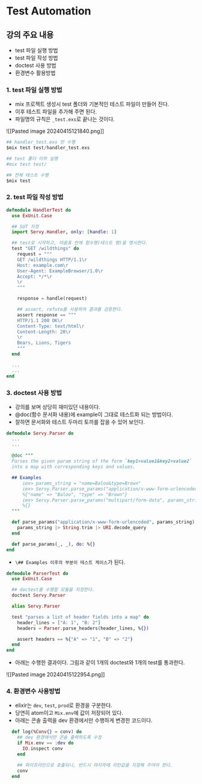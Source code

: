 # Test Automation

## 강의 주요 내용

* test 파일 실행 방법
* test 파일 작성 방법
* doctest 사용 방법
* 환경변수 활용방법

### 1. test 파일 실행 방법

* mix 프로젝트 생성시 test 폴더와 기본적인 테스트 파일이 만들어 진다.
* 이후 테스트 파일을 추가해 주면 된다.
* 파일명의 규칙은 `_test.exs`로 끝나는 것이다.

![[Pasted image 20240415121840.png]]

```elixir
## handler_test.exs 만 수행
$mix test test/handler_test.exs

## test 폴더 이하 실행
#mix test test/

## 전체 테스트 수행
$mix test
```


### 2. test 파일 작성 방법

```elixir
defmodule HandlerTest do
  use ExUnit.Case  

  ## SUT 지정
  import Servy.Handler, only: [handle: 1]  

  ## test로 시작하고, 따옴표 안에 함수명(테스트 명)을 명시한다.
  test "GET /wildthings" do
    request = """
    GET /wildthings HTTP/1.1\r
    Host: example.com\r
    User-Agent: ExampleBrowser/1.0\r
    Accept: */*\r
    \r
    """ 

    response = handle(request)  

    ## assert, refute를 사용하여 결과를 검증한다.
    assert response == """
    HTTP/1.1 200 OK\r
    Content-Type: text/html\r
    Content-Length: 20\r
    \r
    Bears, Lions, Tigers
    """
  end

  ...
  ...
end
```


### 3. doctest 사용 방법

* 강의를 보며 상당히 재미있던 내용이다.
* @doc(함수 문서화 내용)에 example이 그대로 테스트화 되는 방법이다.
* 잘하면 문서화와 테스트 두마리 토끼를 잡을 수 있어 보인다.

```elixir
defmodule Servy.Parser do
  ...
  ...
  
  @doc """
  Parses the given param string of the form `key1=value1&key2=value2`
  into a map with corresponding keys and values.  

  ## Examples
      iex> params_string = "name=Baloo&type=Brown"
      iex> Servy.Parser.parse_params("application/x-www-form-urlencoded", params_string)
      %{"name" => "Baloo", "type" => "Brown"}
      iex> Servy.Parser.parse_params("multipart/form-data", params_string)
      %{}
  """

  def parse_params("application/x-www-form-urlencoded", params_string) do
    params_string |> String.trim |> URI.decode_query
  end  

  def parse_params(_, _), do: %{}
end
```

* `\## Examples 이후의 부분이 테스트 케이스`가 된다.

```elixir
defmodule ParserTest do
  use ExUnit.Case

  ## doctest를 수행할 모듈을 지정한다.
  doctest Servy.Parser  

  alias Servy.Parser  

  test "parses a list of header fields into a map" do
    header_lines = ["A: 1", "B: 2"]
    headers = Parser.parse_headers(header_lines, %{})  

    assert headers == %{"A" => "1", "B" => "2"}
  end
end
```

* 아래는 수행한 결과이다. 그림과 같이 1개의 doctest와 1개의 test를 통과한다.

![[Pasted image 20240415122954.png]]

### 4. 환경변수 사용방법

* elixir는 `dev`, `test`, `prod`로 환경을 구분한다.
* 당연히 atom이고 `Mix.env`에 값이 저장되어 있다.
* 아래는 콘솔 출력을 dev 환경에서만 수행하게 변경한 코드이다.

```elixir
  def log(%Conv{} = conv) do
    ## dev 환경에서만 콘솔 출력하도록 수정
    if Mix.env == :dev do
      IO.inspect conv
    end

    ## 파이프라인으로 호출되니, 반드시 마지막에 리턴값을 지정해 주어야 한다.
    conv
  end
```
